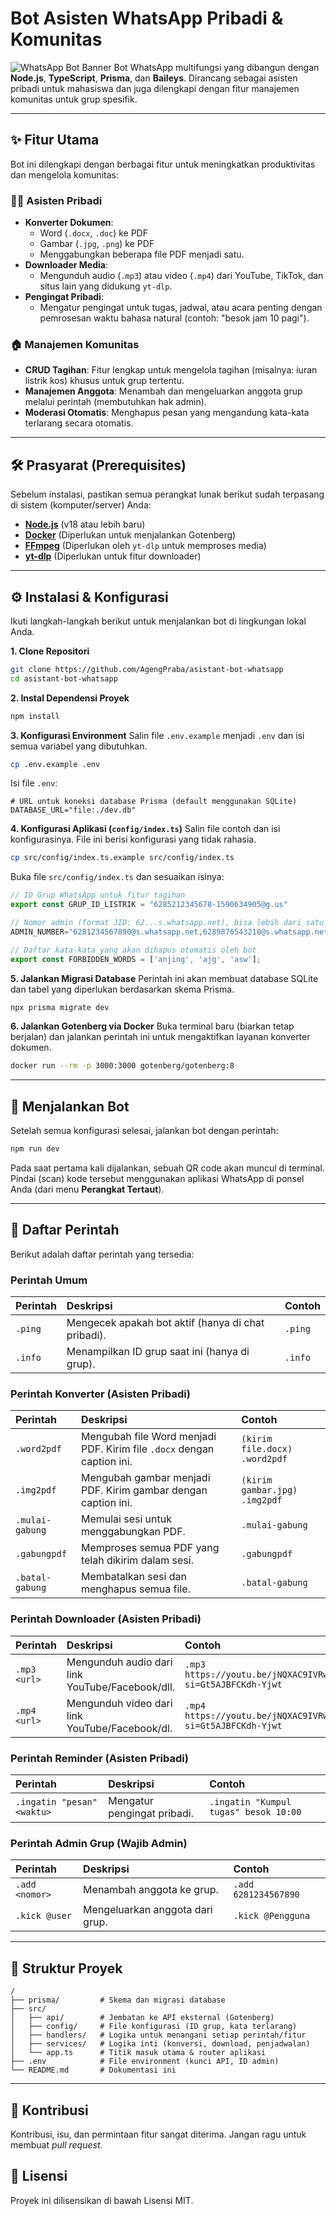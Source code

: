 # Bot Asisten WhatsApp Pribadi & Komunitas

![WhatsApp Bot Banner](https://user-images.githubusercontent.com/user-id/repo-id/path/to/your/banner.png) Bot WhatsApp multifungsi yang dibangun dengan **Node.js**, **TypeScript**, **Prisma**, dan **Baileys**. Dirancang sebagai asisten pribadi untuk mahasiswa dan juga dilengkapi dengan fitur manajemen komunitas untuk grup spesifik.

---

## ✨ Fitur Utama

Bot ini dilengkapi dengan berbagai fitur untuk meningkatkan produktivitas dan mengelola komunitas:

### 🧑‍💻 Asisten Pribadi
* **Konverter Dokumen**:
    * Word (`.docx`, `.doc`) ke PDF
    * Gambar (`.jpg`, `.png`) ke PDF
    * Menggabungkan beberapa file PDF menjadi satu.
* **Downloader Media**:
    * Mengunduh audio (`.mp3`) atau video (`.mp4`) dari YouTube, TikTok, dan situs lain yang didukung `yt-dlp`.
* **Pengingat Pribadi**:
    * Mengatur pengingat untuk tugas, jadwal, atau acara penting dengan pemrosesan waktu bahasa natural (contoh: "besok jam 10 pagi").

### 🏠 Manajemen Komunitas
* **CRUD Tagihan**: Fitur lengkap untuk mengelola tagihan (misalnya: iuran listrik kos) khusus untuk grup tertentu.
* **Manajemen Anggota**: Menambah dan mengeluarkan anggota grup melalui perintah (membutuhkan hak admin).
* **Moderasi Otomatis**: Menghapus pesan yang mengandung kata-kata terlarang secara otomatis.

---

## 🛠️ Prasyarat (Prerequisites)

Sebelum instalasi, pastikan semua perangkat lunak berikut sudah terpasang di sistem (komputer/server) Anda:

* [**Node.js**](https://nodejs.org/) (v18 atau lebih baru)
* [**Docker**](https://www.docker.com/products/docker-desktop/) (Diperlukan untuk menjalankan Gotenberg)
* [**FFmpeg**](https://ffmpeg.org/download.html) (Diperlukan oleh `yt-dlp` untuk memproses media)
* [**yt-dlp**](https://github.com/yt-dlp/yt-dlp) (Diperlukan untuk fitur downloader)

---

## ⚙️ Instalasi & Konfigurasi

Ikuti langkah-langkah berikut untuk menjalankan bot di lingkungan lokal Anda.

**1. Clone Repositori**
```bash
git clone https://github.com/AgengPraba/asistant-bot-whatsapp
cd asistant-bot-whatsapp
```

**2. Instal Dependensi Proyek**
```bash
npm install
```

**3. Konfigurasi Environment**
Salin file `.env.example` menjadi `.env` dan isi semua variabel yang dibutuhkan.
```bash
cp .env.example .env
```
Isi file `.env`:
```env
# URL untuk koneksi database Prisma (default menggunakan SQLite)
DATABASE_URL="file:./dev.db"
```

**4. Konfigurasi Aplikasi (`config/index.ts`)**
Salin file contoh dan isi konfigurasinya. File ini berisi konfigurasi yang tidak rahasia.
```bash
cp src/config/index.ts.example src/config/index.ts
```
Buka file `src/config/index.ts` dan sesuaikan isinya:
```typescript
// ID Grup WhatsApp untuk fitur tagihan
export const GRUP_ID_LISTRIK = "6285212345678-1590634905@g.us"

// Nomor admin (format JID: 62...s.whatsapp.net), bisa lebih dari satu dipisah koma
ADMIN_NUMBER="6281234567890@s.whatsapp.net,6289876543210@s.whatsapp.net"

// Daftar kata-kata yang akan dihapus otomatis oleh bot
export const FORBIDDEN_WORDS = ['anjing', 'ajg', 'asw'];
```

**5. Jalankan Migrasi Database**
Perintah ini akan membuat database SQLite dan tabel yang diperlukan berdasarkan skema Prisma.
```bash
npx prisma migrate dev
```

**6. Jalankan Gotenberg via Docker**
Buka terminal baru (biarkan tetap berjalan) dan jalankan perintah ini untuk mengaktifkan layanan konverter dokumen.
```bash
docker run --rm -p 3000:3000 gotenberg/gotenberg:8
```

---

## 🚀 Menjalankan Bot

Setelah semua konfigurasi selesai, jalankan bot dengan perintah:
```bash
npm run dev
```
Pada saat pertama kali dijalankan, sebuah QR code akan muncul di terminal. Pindai (scan) kode tersebut menggunakan aplikasi WhatsApp di ponsel Anda (dari menu **Perangkat Tertaut**).

---

## 📖 Daftar Perintah

Berikut adalah daftar perintah yang tersedia:

### Perintah Umum
| Perintah | Deskripsi | Contoh |
| :--- | :--- | :--- |
| `.ping` | Mengecek apakah bot aktif (hanya di chat pribadi). | `.ping` |
| `.info` | Menampilkan ID grup saat ini (hanya di grup). | `.info` |

### Perintah Konverter (Asisten Pribadi)
| Perintah | Deskripsi | Contoh |
| :--- | :--- | :--- |
| `.word2pdf` | Mengubah file Word menjadi PDF. Kirim file `.docx` dengan caption ini. | `(kirim file.docx)` `.word2pdf` |
| `.img2pdf` | Mengubah gambar menjadi PDF. Kirim gambar dengan caption ini. | `(kirim gambar.jpg)` `.img2pdf` |
| `.mulai-gabung`| Memulai sesi untuk menggabungkan PDF. | `.mulai-gabung` |
| `.gabungpdf` | Memproses semua PDF yang telah dikirim dalam sesi. | `.gabungpdf` |
| `.batal-gabung`| Membatalkan sesi dan menghapus semua file. | `.batal-gabung` |

### Perintah Downloader (Asisten Pribadi)
| Perintah | Deskripsi | Contoh |
| :--- | :--- | :--- |
| `.mp3 <url>`| Mengunduh audio dari link YouTube/Facebook/dll. | `.mp3 https://youtu.be/jNQXAC9IVRw?si=Gt5AJBFCKdh-Yjwt` |
| `.mp4 <url>`| Mengunduh video dari link YouTube/Facebook/dl. | `.mp4 https://youtu.be/jNQXAC9IVRw?si=Gt5AJBFCKdh-Yjwt` |

### Perintah Reminder (Asisten Pribadi)
| Perintah | Deskripsi | Contoh |
| :--- | :--- | :--- |
| `.ingatin "pesan" <waktu>` | Mengatur pengingat pribadi. | `.ingatin "Kumpul tugas" besok 10:00` |

### Perintah Admin Grup (Wajib Admin)
| Perintah | Deskripsi | Contoh |
| :--- | :--- | :--- |
| `.add <nomor>` | Menambah anggota ke grup. | `.add 6281234567890` |
| `.kick @user` | Mengeluarkan anggota dari grup. | `.kick @Pengguna` |

---

## 📂 Struktur Proyek

```
/
├── prisma/         # Skema dan migrasi database
├── src/
│   ├── api/        # Jembatan ke API eksternal (Gotenberg)
│   ├── config/     # File konfigurasi (ID grup, kata terlarang)
│   ├── handlers/   # Logika untuk menangani setiap perintah/fitur
│   ├── services/   # Logika inti (konversi, download, penjadwalan)
│   └── app.ts      # Titik masuk utama & router aplikasi
├── .env            # File environment (kunci API, ID admin)
└── README.md       # Dokumentasi ini
```

---

## 🤝 Kontribusi

Kontribusi, isu, dan permintaan fitur sangat diterima. Jangan ragu untuk membuat *pull request*.

## 📄 Lisensi

Proyek ini dilisensikan di bawah Lisensi MIT.
